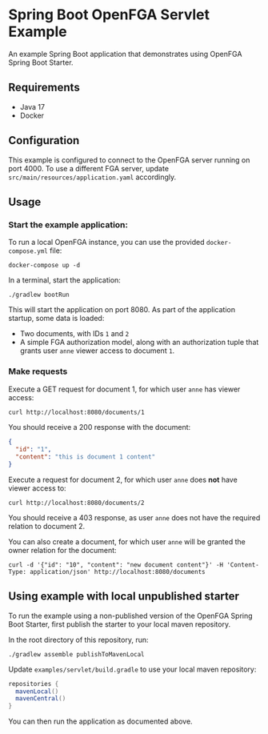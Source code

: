 # Spring Boot OpenFGA Servlet Example

An example Spring Boot application that demonstrates using OpenFGA Spring Boot Starter.

## Requirements

- Java 17
- Docker

## Configuration

This example is configured to connect to the OpenFGA server running on port 4000.
To use a different FGA server, update `src/main/resources/application.yaml` accordingly.

## Usage

### Start the example application:

To run a local OpenFGA instance, you can use the provided `docker-compose.yml` file:

```shell
docker-compose up -d
```

In a terminal, start the application:

```shell
./gradlew bootRun
```

This will start the application on port 8080. As part of the application startup, some data is loaded:

- Two documents, with IDs `1` and `2`
- A simple FGA authorization model, along with an authorization tuple that grants user `anne` viewer access to document `1`.

### Make requests

Execute a GET request for document 1, for which user `anne` has viewer access:

```bash
curl http://localhost:8080/documents/1 
```

You should receive a 200 response with the document:

```json
{
  "id": "1",
  "content": "this is document 1 content"
}
```

Execute a request for document 2, for which user `anne` does **not** have viewer access to:

```shell
curl http://localhost:8080/documents/2
```

You should receive a 403 response, as user `anne` does not have the required relation to document 2.

You can also create a document, for which user `anne` will be granted the owner relation for the document:

```shell
curl -d '{"id": "10", "content": "new document content"}' -H 'Content-Type: application/json' http://localhost:8080/documents
```

## Using example with local unpublished starter

To run the example using a non-published version of the OpenFGA Spring Boot Starter, first publish the starter to your local maven repository.

In the root directory of this repository, run:

```shell
./gradlew assemble publishToMavenLocal
```

Update `examples/servlet/build.gradle` to use your local maven repository:

```groovy
repositories {
  mavenLocal()
  mavenCentral()
}
```

You can then run the application as documented above.
